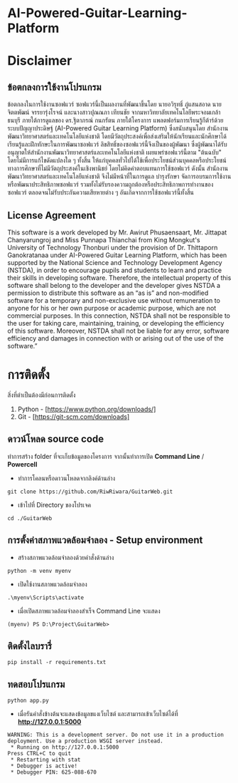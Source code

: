 # AI-Powered-Guitar-Learning-Platform
# Disclaimer
## ข้อตกลงการใช้งานโปรแกรม 
ข้อตกลงในการใช้งานซอฟแวร์
	ซอฟแวร์นี้เป็นผลงานที่พัฒนาขึ้นโดย นายอวิรุทธิ์ ภู่แสนสอาด นายจิตตพัฒน์ 	จรรยารุ่งโรจน์ และนางสาวปุณณภา เทียนชัย จากมหาวิทยาลัยเทคโนโลยีพระจอมเกล้าธนบุรี ภายใต้การดูแลของ ดร.ฐิตาภรณ์ กนกรัตน ภายใต้โครงการ แพลตฟอร์มการเรียนรู้กีต้าร์ด้วยระบบปัญญาประดิษฐ์ (AI-Powered Guitar Learning Platform) ซึ่งสนับสนุนโดย สำนักงานพัฒนาวิทยาศาสตร์และเทคโนโลยีแห่งชาติ โดยมีวัตถุประสงค์เพื่อส่งเสริมให้นักเรียนและนักศึกษาได้เรียนรู้และฝึกทักษะในการพัฒนาซอฟแวร์ ลิขสิทธิ์ของซอฟแวร์นี้จึงเป็นของผู้พัฒนา ซึ่งผู้พัฒนาได้รับอนุญาตให้สำนักงานพัฒนาวิทยาศาสตร์และเทคโนโลยีแห่งชาติ เผยแพร่ซอฟแวร์นี้ตาม "ต้นฉบับ" โดยไม่มีการแก้ไขดัดแปลงใด ๆ ทั้งสิ้น ให้แก่บุคคลทั่วไปได้ใช้เพื่อประโยชน์ส่วนบุคคลหรือประโยชน์ทางการศึกษาที่ไม่มีวัตถุประสงค์ในเชิงพานิชย์ โดยไม่คิดค่าตอบแทนการใช้ซอฟแวร์ ดังนั้น  สำนักงานพัฒนาวิทยาศาสตร์และเทคโนโลยีแห่งชาติ จึงไม่มีหน้าที่ในการดูแล บำรุงรักษา จัดการอบรมการใช้งาน หรือพัฒนาประสิทธิภาพซอฟแวร์ รวมทั้งไม่รับรองความถูกต้องหรือประสิทธิภาพการทำงานของซอฟแวร์ ตลอดจนไม่รับประกันความเสียหายต่าง ๆ อันเกิดจากการใช้ซอฟแวร์นี้ทั้งสิ้น

## License Agreement 
This software is a work developed by Mr. Awirut Phusaensaart, Mr. Jittapat Chanyarungroj and Miss Punnapa Thianchai from King Mongkut's University of Technology Thonburi under the provision of Dr. Thittaporn Ganokratanaa under AI-Powered Guitar Learning Platform, which has been supported by the National Science and Technology Development Agency (NSTDA), in order to encourage pupils and students to learn and practice their skills in developing software. Therefore, the intellectual property of this software shall belong to the developer and the developer gives NSTDA a permission to distribute this software as an “as is” and non-modified software for a temporary and non-exclusive use without remuneration to anyone for his or her own purpose or academic purpose, which are not commercial purposes.  In this connection, NSTDA shall not be responsible to the user for taking care, maintaining, training, or developing the efficiency of this software. Moreover, NSTDA shall not be liable for any error, software efficiency and damages in connection with or arising out of the use of the software.”

# การติดตั้ง
สิ่งที่ตำเป็นต้องมีก่อนการติดตั้ง

1. Python - [https://www.python.org/downloads/]
2. Git - [https://git-scm.com/downloads]

## ดาวน์โหลด source code
ทำการสร้าง folder ที่จะเก็บข้อมูลของโครงการ จากนั้นทำการเปิด **Command Line** / **Powercell**
- ทำการโคลนหรือดาวนโหลดจากลิงค์ด้านล่าง
```
git clone https://github.com/RiwRiwara/GuitarWeb.git
```
- เข้าไปที่ Directory ของโปรเจค
```
cd ./GuitarWeb
```

## การตั้งค่าสภาพแวดล้อมจำลอง - Setup environment
- สร้างสภาพแวดล้อมจำลองด้วยคำสั่งด้านล่าง
```
python -m venv myenv
```
- เปิดใช้งานสภาพแวดล้อมจำลอง
```
.\myenv\Scripts\activate
```
- เมื่อเปิดสภาพแวดล้อมจำลองสำเร็จ Command Line จะแสดง
```
(myenv) PS D:\Project\GuitarWeb>
```


## ติดตั้งไลบรารี่
```
pip install -r requirements.txt
```

## ทดสอบโปรแกรม
```
python app.py
```
- เมื่อรันคำสั่งข้างต้นจะแสดงข้อมูลขแงเว็บไซต์ และสามารถเข้าเว็บไซต์ได้ที่ **http://127.0.0.1:5000**
```
WARNING: This is a development server. Do not use it in a production deployment. Use a production WSGI server instead.
 * Running on http://127.0.0.1:5000
Press CTRL+C to quit
 * Restarting with stat
 * Debugger is active!
 * Debugger PIN: 625-088-670
```
